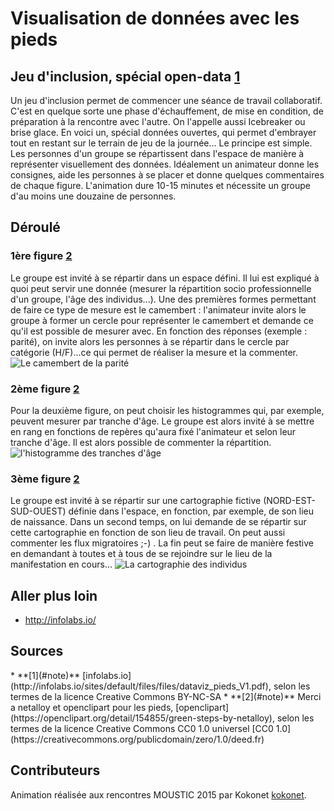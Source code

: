 # Visualisation de données avec les pieds

## Jeu d'inclusion, spécial open-data **[1](#note)**

Un jeu d'inclusion permet de commencer une séance de travail collaboratif. C'est en quelque sorte une phase d'échauffement, de mise en condition, de préparation à la rencontre avec l'autre. On l'appelle aussi Icebreaker ou brise glace. En voici un, spécial données ouvertes, qui permet d'embrayer tout en restant sur le terrain de jeu de la journée...
Le principe est simple. Les personnes d'un groupe se répartissent dans l'espace de manière à représenter visuellement des données. Idéalement un animateur donne les consignes, aide les personnes à se placer et donne quelques commentaires de chaque figure. L'animation dure 10-15 minutes et nécessite un groupe d'au moins une douzaine de personnes.

## Déroulé

### 1ère figure **[2](#note)**

Le groupe est invité à se répartir dans un espace défini. Il lui est expliqué à quoi peut servir une donnée (mesurer la répartition socio professionnelle d'un groupe, l'âge des individus...). Une des premières formes permettant de faire ce type de mesure est le camembert : l'animateur invite alors le groupe à former un cercle pour représenter le camembert et demande ce qu'il est possible de mesurer avec. En fonction des réponses (exemple : parité), on invite alors les personnes à se répartir dans le cercle par catégorie (H/F)...ce qui permet de réaliser la mesure et la commenter.
![Le camembert de la parité](https://framapic.org/ezvgU0xoqxQN/tpvvIcb3)

### 2ème figure **[2](#note)**

Pour la deuxième figure, on peut choisir les histogrammes qui, par exemple, peuvent mesurer par tranche d'âge. Le groupe est alors invité à se mettre en rang en fonctions de repères qu'aura fixé l'animateur et selon leur tranche d'âge. Il est alors possible de commenter la répartition.
![l'histogramme des tranches d'âge](https://framapic.org/PLcLJmadoc8I/T1D4kCwS)

### 3ème figure **[2](#note)**

Le groupe est invité à se répartir sur une cartographie fictive (NORD-EST-SUD-OUEST) définie dans l'espace, en fonction, par exemple, de son lieu de naissance. Dans un second temps, on lui demande de se répartir sur cette cartographie en fonction de son lieu de travail. On peut aussi commenter les flux migratoires ;-) .
La fin peut se faire de manière festive en demandant à toutes et à tous de se rejoindre sur le lieu de la manifestation en cours...
![La cartographie des individus](https://framapic.org/bIW9aZrxNozS/BUtOomOb)

## Aller plus loin

- http://infolabs.io/

## Sources
<a id="note">
* **[1](#note)** [infolabs.io](http://infolabs.io/sites/default/files/files/dataviz_pieds_V1.pdf), selon les termes de la licence Creative Commons BY-NC-SA 
* **[2](#note)** Merci a netalloy et openclipart pour les pieds, [openclipart](https://openclipart.org/detail/154855/green-steps-by-netalloy), selon les termes de la licence Creative Commons  CC0 1.0 universel [CC0 1.0](https://creativecommons.org/publicdomain/zero/1.0/deed.fr)

## Contributeurs
Animation réalisée aux rencontres MOUSTIC 2015 par Kokonet [kokonet](http://www.kokonet.fr/cv/).
